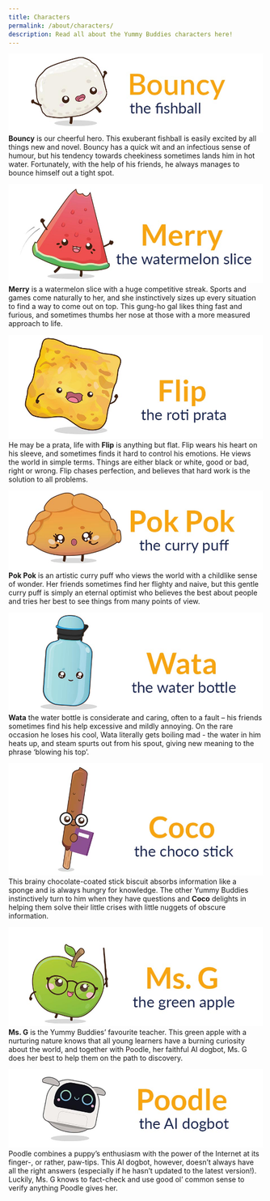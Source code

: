 ```yaml
---
title: Characters
permalink: /about/characters/
description: Read all about the Yummy Buddies characters here!
---
```

![bouncy](/images/Characters/char_bouncy.jpg)
**Bouncy** is our cheerful hero. This exuberant fishball is easily excited by all things new and novel. Bouncy has a quick wit and an infectious sense of humour, but his tendency towards cheekiness sometimes lands him in hot water. Fortunately, with the help of his friends, he always manages to bounce himself out a tight spot.

![merry](/images/Characters/char_merry.jpg)
**Merry** is a watermelon slice with a huge competitive streak. Sports and games come naturally to her, and she instinctively sizes up every situation to find a way to come out on top. This gung-ho gal likes thing fast and furious, and sometimes thumbs her nose at those with a more measured approach to life.

![flip](/images/Characters/char_flip.jpg)
He may be a prata, life with **Flip** is anything but flat. Flip wears his heart on his sleeve, and sometimes finds it hard to control his emotions. He views the world in simple terms. Things are either black or white, good or bad, right or wrong. Flip chases perfection, and believes that hard work is the solution to all problems.

![pok pok](/images/Characters/char_pok_pok.jpg)
**Pok Pok** is an artistic curry puff who views the world with a childlike sense of wonder. Her friends sometimes find her flighty and naive, but this gentle curry puff is simply an eternal optimist who believes the best about people and tries her best to see things from many points of view.

![wata](/images/Characters/char_wata.jpg)
**Wata** the water bottle is considerate and caring, often to a fault – his friends sometimes find his help excessive and mildly annoying. On the rare occasion he loses his cool, Wata literally gets boiling mad - the water in him heats up, and steam spurts out from his spout, giving new meaning to the phrase ‘blowing his top’.

![coco](/images/Characters/char_coco.jpg)
This brainy chocolate-coated stick biscuit  absorbs information like a sponge and is always hungry for knowledge. The other Yummy Buddies instinctively turn to him when they have questions and **Coco** delights in helping them solve their little crises with little nuggets of obscure information.

![ms g](/images/Characters/char_msg.jpg)
**Ms. G** is the Yummy Buddies’ favourite teacher. This green apple with a nurturing nature knows that all young learners have a burning curiosity about the world, and together with Poodle, her faithful AI dogbot, Ms. G does her best to help them on the path to discovery.

![poodle](/images/Characters/char_poodle.jpg)
Poodle combines a puppy’s enthusiasm with the power of the Internet at its finger-, or rather, paw-tips. This AI dogbot, however, doesn’t always have all the right answers (especially if he hasn’t updated to the latest version!). Luckily, Ms. G knows to fact-check and use good ol’ common sense to verify anything Poodle gives her.